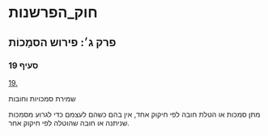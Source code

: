 # חוק_הפרשנות

## פרק ג׳: פירוש הסמָכוֹת

### סעיף 19

[19.](https://he.wikisource.org/wiki/חוק_הפרשנות#סעיף_19)

שמירת סמכויות וחובות

מתן סמכות או הטלת חובה לפי חיקוק אחד, אין בהם כשהם לעצמם כדי לגרוע מסמכות שניתנה או חובה שהוטלה לפי חיקוק אחר.